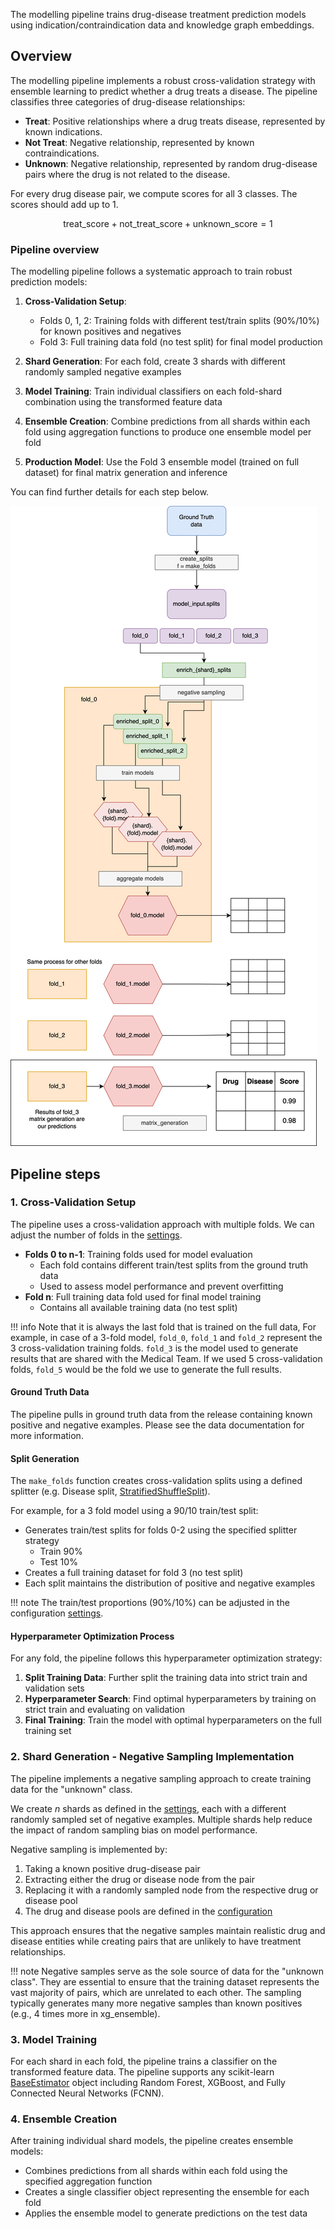 The modelling pipeline trains drug-disease treatment prediction models using indication/contraindication data and knowledge graph embeddings.

## Overview

The modelling pipeline implements a robust cross-validation strategy with ensemble learning to predict whether a drug treats a disease. The pipeline classifies three categories of drug-disease relationships:

- **Treat**: Positive relationships where a drug treats disease, represented by known indications. 
- **Not Treat**: Negative relationship, represented by known contraindications.
- **Unknown**: Negative relationship, represented by random drug-disease pairs where the drug is not related to the disease.


For every drug disease pair, we compute scores for all 3 classes. The scores should add up to 1. 

$$\text{treat_score} + \text{not_treat_score} + \text{unknown_score} = 1$$


### Pipeline overview
The modelling pipeline follows a systematic approach to train robust prediction models:

1. **Cross-Validation Setup**:
    - Folds 0, 1, 2: Training folds with different test/train splits (90%/10%) for known positives and negatives
    - Fold 3: Full training data fold (no test split) for final model production

2. **Shard Generation**: For each fold, create 3 shards with different randomly sampled negative examples

3. **Model Training**: Train individual classifiers on each fold-shard combination using the transformed feature data

4. **Ensemble Creation**: Combine predictions from all shards within each fold using aggregation functions to produce one ensemble model per fold

5. **Production Model**: Use the Fold 3 ensemble model (trained on full dataset) for final matrix generation and inference

You can find further details for each step below.


![](../../assets/img/modelling_pipeline_docs.drawio.png)


## Pipeline steps

### 1. Cross-Validation Setup

The pipeline uses a cross-validation approach with multiple folds. We can adjust the number of folds in the [settings](https://github.com/everycure-org/matrix/blob/main/pipelines/matrix/src/matrix/settings.py#L46).

- **Folds 0 to n-1**: Training folds used for model evaluation 
    - Each fold contains different train/test splits from the ground truth data
    - Used to assess model performance and prevent overfitting
- **Fold n**: Full training data fold used for final model training
    - Contains all available training data (no test split)

!!! info
     Note that it is always the last fold that is trained on the full data, For example, in case of a 3-fold model, `fold_0`, `fold_1` and `fold_2` represent the 3 cross-validation training folds. `fold_3` is the model used to generate results that are shared with the Medical Team.
     If we used 5 cross-validation folds, `fold_5` would be the fold we use to generate the full results. 



#### Ground Truth Data

The pipeline pulls in ground truth data from the release containing known positive and negative examples. Please see the data documentation for more information.
<!-- Add link when it exists -->


#### Split Generation
The `make_folds` function creates cross-validation splits using a defined splitter (e.g. Disease split, [StratifiedShuffleSplit](https://scikit-learn.org/stable/modules/generated/sklearn.model_selection.StratifiedShuffleSplit.html)).

For example, for a 3 fold model using a 90/10 train/test split:

- Generates train/test splits for folds 0-2 using the specified splitter strategy
    - Train 90%
    - Test 10%
- Creates a full training dataset for fold 3 (no test split)
- Each split maintains the distribution of positive and negative examples

!!! note
    The train/test proportions (90%/10%) can be adjusted in the configuration [settings](https://github.com/everycure-org/matrix/blob/main/pipelines/matrix/conf/base/modelling/parameters/defaults.yml#L27).


#### Hyperparameter Optimization Process

For any fold, the pipeline follows this hyperparameter optimization strategy:

1. **Split Training Data**: Further split the training data into strict train and validation sets
2. **Hyperparameter Search**: Find optimal hyperparameters by training on strict train and evaluating on validation
3. **Final Training**: Train the model with optimal hyperparameters on the full training set

### 2. Shard Generation - Negative Sampling Implementation

The pipeline implements a negative sampling approach to create training data for the "unknown" class.

We create $n$ shards as defined in the [settings](https://github.com/everycure-org/matrix/blob/main/pipelines/matrix/src/matrix/settings.py#L63), each with a different randomly sampled set of negative examples. Multiple shards help reduce the impact of random sampling bias on model performance.

Negative sampling is implemented by:

1. Taking a known positive drug-disease pair
2. Extracting either the drug or disease node from the pair
3. Replacing it with a randomly sampled node from the respective drug or disease pool
4. The drug and disease pools are defined in the [configuration](https://github.com/everycure-org/matrix/blob/main/pipelines/matrix/conf/base/modelling/parameters/defaults.yml#L47)

This approach ensures that the negative samples maintain realistic drug and disease entities while creating pairs that are unlikely to have treatment relationships.

!!! note
    Negative samples serve as the sole source of data for the "unknown class". They are essential to ensure that the training dataset represents the vast majority of pairs, which are unrelated to each other. The sampling typically generates many more negative samples than known positives (e.g., 4 times more in xg_ensemble).
### 3. Model Training

For each shard in each fold, the pipeline trains a classifier on the transformed feature data. The pipeline supports any scikit-learn [BaseEstimator](https://scikit-learn.org/stable/modules/generated/sklearn.base.BaseEstimator.html) object including Random Forest, XGBoost, and Fully Connected Neural Networks (FCNN).


### 4. Ensemble Creation

After training individual shard models, the pipeline creates ensemble models:

- Combines predictions from all shards within each fold using the specified aggregation function
- Creates a single classifier object representing the ensemble for each fold
- Applies the ensemble model to generate predictions on the test data


